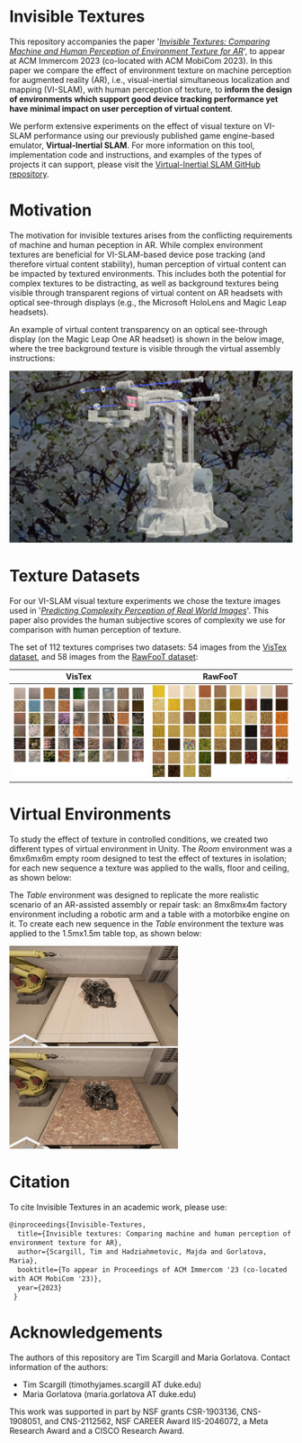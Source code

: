 # Invisible Textures

This repository accompanies the paper '[_Invisible Textures: Comparing Machine and Human Perception of Environment Texture for AR_](https://www.researchgate.net/publication/372985913_Invisible_Textures_Comparing_Machine_and_Human_Perception_of_Environment_Texture_for_AR#fullTextFileContent)', to appear at ACM Immercom 2023 (co-located with ACM MobiCom 2023). In this paper we compare the effect of environment texture on machine perception for augmented reality (AR), i.e., visual-inertial simultaneous localization and mapping (VI-SLAM), with human perception of texture, to **inform the design of environments which support good device tracking performance yet have minimal impact on user perception of virtual content**. 

We perform extensive experiments on the effect of visual texture on VI-SLAM performance using our previously published game engine-based emulator, **Virtual-Inertial SLAM**. For more information on this tool, implementation code and instructions, and examples of the types of projects it can support, please visit the [Virtual-Inertial SLAM GitHub repository](https://github.com/timscargill/Virtual-Inertial-SLAM/).  

# Motivation

The motivation for invisible textures arises from the conflicting requirements of machine and human peception in AR. While complex environment textures are beneficial for VI-SLAM-based device pose tracking (and therefore virtual content stability), human perception of virtual content can be impacted by textured environments. This includes both the potential for complex textures to be distracting, as well as background textures being visible through transparent regions of virtual content on AR headsets with optical see-through displays (e.g., the Microsoft HoloLens and Magic Leap headsets). 

An example of virtual content transparency on an optical see-through display (on the Magic Leap One AR headset) is shown in the below image, where the tree background texture is visible through the virtual assembly instructions:

![OST-example1](https://github.com/timscargill/Invisible-Textures/blob/main/OST-Example1.png)

# Texture Datasets

For our VI-SLAM visual texture experiments we chose the texture images used in '[_Predicting Complexity Perception of Real World Images_](https://journals.plos.org/plosone/article?id=10.1371/journal.pone.0157986)'. This paper also provides the human subjective scores of complexity we use for comparison with human perception of texture. 

The set of 112 textures comprises two datasets: 54 images from the [VisTex dataset](https://vismod.media.mit.edu/vismod/imagery/VisionTexture/), and 58 images from the [RawFooT dataset](http://www.ivl.disco.unimib.it/minisites/rawfoot/):

VisTex            |  RawFooT
:-------------------------:|:-------------------------:
![VisTex dataset images](https://github.com/timscargill/Invisible-Textures/blob/main/VisTex.png)  |  ![RawFooT dataset images](https://github.com/timscargill/Invisible-Textures/blob/main/RawFooT.png)

# Virtual Environments

To study the effect of texture in controlled conditions, we created two different types of virtual environment in Unity. The _Room_ environment was a 6mx6mx6m empty room designed to test the effect of textures in isolation; for each new sequence a texture was applied to the walls, floor and ceiling, as shown below:



The _Table_ environment was designed to replicate the more realistic scenario of an AR-assisted assembly or repair task: an 8mx8mx4m factory environment including a robotic arm and a table with a motorbike engine on it. To create each new sequence in the _Table_ environment the texture was applied to the 1.5mx1.5m table top, as shown below:

<p float="left">
  <img src="https://github.com/timscargill/Invisible-Textures/blob/main/EnvTable1.png" width="300" />
  <img src="https://github.com/timscargill/Invisible-Textures/blob/main/EnvTable2.png" width="300" />
</p>


# Citation

To cite Invisible Textures in an academic work, please use: 

```
@inproceedings{Invisible-Textures,
  title={Invisible textures: Comparing machine and human perception of environment texture for AR},
  author={Scargill, Tim and Hadziahmetovic, Majda and Gorlatova, Maria},
  booktitle={To appear in Proceedings of ACM Immercom '23 (co-located with ACM MobiCom '23)},
  year={2023}
 }
 ```

# Acknowledgements 

The authors of this repository are Tim Scargill and Maria Gorlatova. Contact information of the authors:

* Tim Scargill (timothyjames.scargill AT duke.edu)
* Maria Gorlatova (maria.gorlatova AT duke.edu)

This work was supported in part by NSF grants CSR-1903136, CNS-1908051, and CNS-2112562, NSF CAREER Award IIS-2046072, a Meta Research Award and a CISCO Research Award. 
